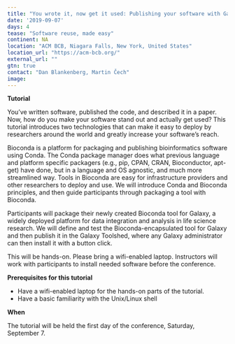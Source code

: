 ```yaml
---
title: "You wrote it, now get it used: Publishing your software with Galaxy and Bioconda"
date: '2019-09-07'
days: 4
tease: "Software reuse, made easy"
continent: NA
location: "ACM BCB, Niagara Falls, New York, United States"
location_url: "https://acm-bcb.org/"
external_url: ""
gtn: true
contact: "Dan Blankenberg, Martin Čech"
image: 
---
```


**Tutorial**

You’ve written software, published the code, and described it in a paper.  Now, how do you make your software stand out and actually get used?  This tutorial introduces two technologies that can make it easy to deploy by researchers around the world and greatly increase your software’s reach.

Bioconda is a platform for packaging and publishing bioinformatics software using Conda.  The Conda package manager does what previous language and platform specific packagers (e.g., pip, CPAN, CRAN, Bioconductor, apt-get) have done, but in a language and OS agnostic, and much more streamlined way. Tools in Bioconda are easy for infrastructure providers and other researchers to deploy and use. We will introduce Conda and Bioconda principles, and then guide participants through packaging a tool with Bioconda.  

Participants will package their newly created Bioconda tool for Galaxy, a widely deployed platform for data integration and analysis in life science research. We will define and test the Bioconda-encapsulated tool for Galaxy and then publish it in the Galaxy Toolshed, where any Galaxy administrator can then install it with a button click.

This will be hands-on.  Please bring a wifi-enabled laptop. Instructors will work with participants to install needed software before the conference.

**Prerequisites for this tutorial**

* Have a wifi-enabled laptop for the hands-on parts of the tutorial.
* Have a basic familiarity with the Unix/Linux shell

**When**

The tutorial will be held the first day of the conference, Saturday, September 7.
